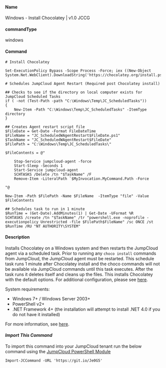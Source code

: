 #### Name

Windows - Install Chocolatey | v1.0 JCCG

#### commandType

windows

#### Command

```
# Install Chocolatey

Set-ExecutionPolicy Bypass -Scope Process -Force; iex ((New-Object System.Net.WebClient).DownloadString('https://chocolatey.org/install.ps1'))

# Schedules JumpCloud Agent Restart (Required post Chocolatey install)

## Checks to see if the directory on local computer exists for JumpCloud Scheduled Tasks
if ( -not (Test-Path -path "C:\Windows\Temp\JC_ScheduledTasks"))
{
    New-Item -Path "C:\Windows\Temp\JC_ScheduledTasks" -ItemType directory
}

## Creates Agent restart script file
$FileDate = Get-Date -Format FileDateTime
$FileName = "JC_ScheduledWAgentRestart$FileDate.ps1"
$TaskName = "JC_ScheduledWAgentRestart$FileDate"
$FilePath = "C:\Windows\Temp\JC_ScheduledTasks\"

$FileContents = @"

    Stop-Service jumpcloud-agent -force
    Start-Sleep -Seconds 1
    Start-Service jumpcloud-agent
    SCHTASKS /Delete /tn "$TaskName" /F
    Remove-Item -LiteralPath `$MyInvocation.MyCommand.Path -Force

"@

New-Item -Path $FilePath -Name $FileName  -ItemType "file" -Value $FileContents

## Schedules task to run in 1 minute
$RunTime = (Get-Date).AddMinutes(1) | Get-Date -UFormat %R
SCHTASKS /create /tn "$TaskName" /tr "powershell.exe -noprofile -executionpolicy Unrestricted -file $FilePath$FileName" /sc ONCE /st $RunTime /RU "NT AUTHORITY\SYSTEM"
```

#### Description

Installs Chocolatey on a Windows system and then restarts the JumpCloud agent via a scheduled task. Prior to running any `choco install` commands from JumpCloud, the JumpCloud agent must be restarted. This schedule task runs 1 minute after Chocolatey install and the choco commands will not be available via JumpCloud commands until this task executes. After the task runs it deletes itself and cleans up the files.  This installs Chocolatey with the default options. For additional configuration, please see [here](https://chocolatey.org/docs/chocolatey-configuration#proxy).

System requirements:
- Windows 7+ / Windows Server 2003+
- PowerShell v2+
- .NET Framework 4+ (the installation will attempt to install .NET 4.0 if you do not have it installed)

For more information, see [here](https://chocolatey.org/install).

#### *Import This Command*

To import this command into your JumpCloud tenant run the below command using the [JumpCloud PowerShell Module](https://github.com/TheJumpCloud/support/wiki/Installing-the-JumpCloud-PowerShell-Module)

```
Import-JCCommand -URL 'https://git.io/Je0G5'
```

